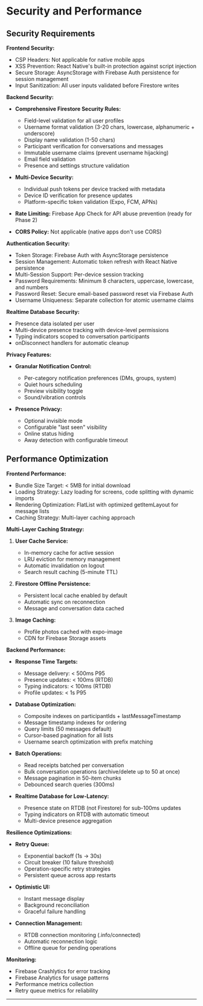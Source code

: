 # Security and Performance

## Security Requirements

**Frontend Security:**

- CSP Headers: Not applicable for native mobile apps
- XSS Prevention: React Native's built-in protection against script injection
- Secure Storage: AsyncStorage with Firebase Auth persistence for session management
- Input Sanitization: All user inputs validated before Firestore writes

**Backend Security:**

- **Comprehensive Firestore Security Rules:**
  - Field-level validation for all user profiles
  - Username format validation (3-20 chars, lowercase, alphanumeric + underscore)
  - Display name validation (1-50 chars)
  - Participant verification for conversations and messages
  - Immutable username claims (prevent username hijacking)
  - Email field validation
  - Presence and settings structure validation

- **Multi-Device Security:**
  - Individual push tokens per device tracked with metadata
  - Device ID verification for presence updates
  - Platform-specific token validation (Expo, FCM, APNs)

- **Rate Limiting:** Firebase App Check for API abuse prevention (ready for Phase 2)
- **CORS Policy:** Not applicable (native apps don't use CORS)

**Authentication Security:**

- Token Storage: Firebase Auth with AsyncStorage persistence
- Session Management: Automatic token refresh with React Native persistence
- Multi-Session Support: Per-device session tracking
- Password Requirements: Minimum 8 characters, uppercase, lowercase, and numbers
- Password Reset: Secure email-based password reset via Firebase Auth
- Username Uniqueness: Separate collection for atomic username claims

**Realtime Database Security:**

- Presence data isolated per user
- Multi-device presence tracking with device-level permissions
- Typing indicators scoped to conversation participants
- onDisconnect handlers for automatic cleanup

**Privacy Features:**

- **Granular Notification Control:**
  - Per-category notification preferences (DMs, groups, system)
  - Quiet hours scheduling
  - Preview visibility toggle
  - Sound/vibration controls

- **Presence Privacy:**
  - Optional invisible mode
  - Configurable "last seen" visibility
  - Online status hiding
  - Away detection with configurable timeout

## Performance Optimization

**Frontend Performance:**

- Bundle Size Target: < 5MB for initial download
- Loading Strategy: Lazy loading for screens, code splitting with dynamic imports
- Rendering Optimization: FlatList with optimized getItemLayout for message lists
- Caching Strategy: Multi-layer caching approach

**Multi-Layer Caching Strategy:**

1. **User Cache Service:**
   - In-memory cache for active session
   - LRU eviction for memory management
   - Automatic invalidation on logout
   - Search result caching (5-minute TTL)

2. **Firestore Offline Persistence:**
   - Persistent local cache enabled by default
   - Automatic sync on reconnection
   - Message and conversation data cached

3. **Image Caching:**
   - Profile photos cached with expo-image
   - CDN for Firebase Storage assets

**Backend Performance:**

- **Response Time Targets:**
  - Message delivery: < 500ms P95
  - Presence updates: < 100ms (RTDB)
  - Typing indicators: < 100ms (RTDB)
  - Profile updates: < 1s P95

- **Database Optimization:**
  - Composite indexes on participantIds + lastMessageTimestamp
  - Message timestamp indexes for ordering
  - Query limits (50 messages default)
  - Cursor-based pagination for all lists
  - Username search optimization with prefix matching

- **Batch Operations:**
  - Read receipts batched per conversation
  - Bulk conversation operations (archive/delete up to 50 at once)
  - Message pagination in 50-item chunks
  - Debounced search queries (300ms)

- **Realtime Database for Low-Latency:**
  - Presence state on RTDB (not Firestore) for sub-100ms updates
  - Typing indicators on RTDB with automatic timeout
  - Multi-device presence aggregation

**Resilience Optimizations:**

- **Retry Queue:**
  - Exponential backoff (1s → 30s)
  - Circuit breaker (10 failure threshold)
  - Operation-specific retry strategies
  - Persistent queue across app restarts

- **Optimistic UI:**
  - Instant message display
  - Background reconciliation
  - Graceful failure handling

- **Connection Management:**
  - RTDB connection monitoring (.info/connected)
  - Automatic reconnection logic
  - Offline queue for pending operations

**Monitoring:**

- Firebase Crashlytics for error tracking
- Firebase Analytics for usage patterns
- Performance metrics collection
- Retry queue metrics for reliability

---
